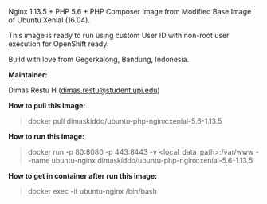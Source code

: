 Nginx 1.13.5 + PHP 5.6 + PHP Composer Image from Modified Base Image of Ubuntu Xenial (16.04).

This image is ready to run using custom User ID with non-root user execution for OpenShift ready.

Build with love from Gegerkalong, Bandung, Indonesia.

**Maintainer:**

Dimas Restu H (<dimas.restu@student.upi.edu>)

**How to pull this image:**

> docker pull dimaskiddo/ubuntu-php-nginx:xenial-5.6-1.13.5

**How to run this image:**

> docker run -p 80:8080 -p 443:8443 -v <local_data_path>:/var/www --name ubuntu-nginx dimaskiddo/ubuntu-php-nginx:xenial-5.6-1.13.5

**How to get in container after run this image:**

> docker exec -it ubuntu-nginx /bin/bash
